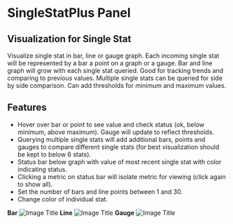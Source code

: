 # **SingleStatPlus Panel**
## Visualization for Single Stat

Visualize single stat in bar, line or gauge graph. Each incoming single stat will be represented by a bar a point on a graph or a gauge. Bar and line graph will grow with each single stat queried. Good for tracking trends and comparing to previous values. Multiple single stats can be queried for side by side comparison. Can add thresholds for minimum and maximum values.

## Features

- Hover over bar or point to see value and check status (ok, below minimum, above maximum). Gauge will update to reflect thresholds.
- Querying multiple single stats will add additional bars, points and gauges to compare different single stats (for best visualization should be kept to below 6 stats).
- Status bar below graph with value of most recent single stat with color indicating status.
- Clicking a metric on status bar will isolate metric for viewing (click again to show all).
- Set the number of bars and line points between 1 and 30.
- Change color of individual stat.

**Bar**
![Image Title](public/plugins/grafana-singlestatplus-panel/img/barsstat.png)
**Line**
![Image Title](public/plugins/grafana-singlestatplus-panel/img/linesstat.png)
**Gauge**
![Image Title](public/plugins/grafana-singlestatplus-panel/img/gaugesstat.png)
